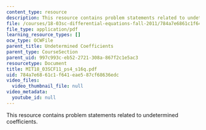 ```yaml
---
content_type: resource
description: This resource contains problem statements related to undetermined coefficients.
file: /courses/18-03sc-differential-equations-fall-2011/784a7e6861c1f641eae587cf68636edc_MIT18_03SCF11_ps4_s16q.pdf
file_type: application/pdf
learning_resource_types: []
ocw_type: OCWFile
parent_title: Undetermined Coefficients
parent_type: CourseSection
parent_uid: 997c993c-eb52-2721-308a-867f2c1e5ac3
resourcetype: Document
title: MIT18_03SCF11_ps4_s16q.pdf
uid: 784a7e68-61c1-f641-eae5-87cf68636edc
video_files:
  video_thumbnail_file: null
video_metadata:
  youtube_id: null
---
```

This resource contains problem statements related to undetermined coefficients.

